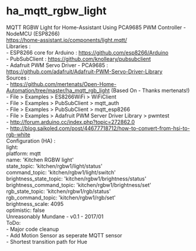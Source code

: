 # ha_mqtt_rgbw_light
   MQTT RGBW Light for Home-Assistant Using PCA9685 PWM Controller - NodeMCU (ESP8266)<br>
   https://home-assistant.io/components/light.mqtt/<br>
   Libraries :<br>
    - ESP8266 core for Arduino : https://github.com/esp8266/Arduino<br>
    - PubSubClient : https://github.com/knolleary/pubsubclient<br>
    - Adafruit PWM Servo Driver - PCA9685 : https://github.com/adafruit/Adafruit-PWM-Servo-Driver-Library<br>
   Sources :<br>
    - https://github.com/mertenats/Open-Home-Automation/tree/master/ha_mqtt_rgb_light (Based On - Thanks mertenats!)<br>
    - File > Examples > ES8266WiFi > WiFiClient<br>
    - File > Examples > PubSubClient > mqtt_auth<br>
    - File > Examples > PubSubClient > mqtt_esp8266<br>
    - File > Examples > Adafruit PWM Server Driver Library > pwmtest<br>
    - http://forum.arduino.cc/index.php?topic=272862.0<br>
    - http://blog.saikoled.com/post/44677718712/how-to-convert-from-hsi-to-rgb-white<br>
   Configuration (HA) : <br>
    light:<br>
      platform: mqtt<br>
      name: 'Kitchen RGBW light'<br>
      state_topic: 'kitchen/rgbw1/light/status'<br>
      command_topic: 'kitchen/rgbw1/light/switch'<br>
      brightness_state_topic: 'kitchen/rgbw1/brightness/status'<br>
      brightness_command_topic: 'kitchen/rgbw1/brightness/set'<br>
      rgb_state_topic: 'kitchen/rgbw1/rgb/status'<br>
      rgb_command_topic: 'kitchen/rgbw1/rgb/set'<br>
      brightness_scale: 4095<br>
      optimistic: false<br>
   Unreasonably Mundane - v0.1 - 2017/01<br>
   ToDo:<br>
      - Major code cleanup<br>
      - Add Motion Sensor as seperate MQTT sensor<br>
      - Shortest transition path for Hue<br>

